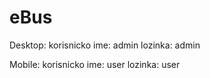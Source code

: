 # eBus

Desktop:
  korisnicko ime: admin
  lozinka: admin
  
Mobile:
  korisnicko ime: user
  lozinka: user
